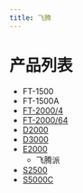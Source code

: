 ```yaml
---
title: 飞腾
---
```


# 产品列表

- FT-1500
- FT-1500A
- [FT-2000/4](/products/phytium/ft2000)
- [FT-2000/64](/products/phytium/ft2000)
- [D2000](/products/phytium/d2000)
- [D3000](/products/phytium/d3000)
- [E2000](/products/phytium/e2000)
    - 飞腾派
- [S2500](/products/phytium/s2500)
- [S5000C](/products/phytium/s5000)